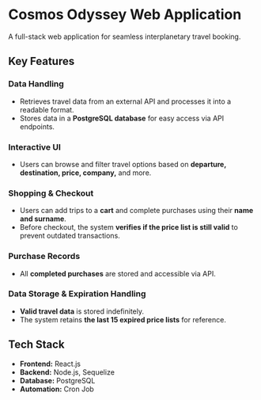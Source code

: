 # Cosmos Odyssey Web Application

A full-stack web application for seamless interplanetary travel booking.

## Key Features

### Data Handling
- Retrieves travel data from an external API and processes it into a readable format.
- Stores data in a **PostgreSQL database** for easy access via API endpoints.

### Interactive UI
- Users can browse and filter travel options based on **departure, destination, price, company,** and more.

### Shopping & Checkout
- Users can add trips to a **cart** and complete purchases using their **name and surname**.
- Before checkout, the system **verifies if the price list is still valid** to prevent outdated transactions.

### Purchase Records
- All **completed purchases** are stored and accessible via API.

### Data Storage & Expiration Handling
- **Valid travel data** is stored indefinitely.
- The system retains **the last 15 expired price lists** for reference.

## Tech Stack
- **Frontend:** React.js  
- **Backend:** Node.js, Sequelize  
- **Database:** PostgreSQL  
- **Automation:** Cron Job
